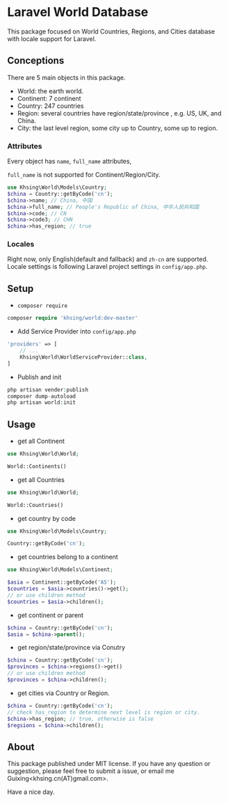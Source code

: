 # Laravel World Database

This package focused on World Countries, Regions, and Cities database with locale support for Laravel.


## Conceptions

There are 5 main objects in this package.

- World: the earth world.
- Continent: 7 continent
- Country: 247 countries
- Region: several countries have region/state/province , e.g. US, UK, and China.
- City: the last level region, some city up to Country, some up to region.

### Attributes

Every object has `name`, `full_name` attributes, 

`full_name` is not supported for Continent/Region/City.

```php
use Khsing\World\Models\Country;
$china = Country::getByCode('cn');
$china->name; // China, 中国
$china->full_name; // People's Republic of China, 中华人民共和国
$china->code; // CN
$china->code3; // CHN
$china->has_region; // true

```

### Locales

Right now, only English(default and fallback) and `zh-cn` are supported. Locale settings is following Laravel project settings in `config/app.php`.


## Setup

- `composer require`

```php
composer require 'khsing/world:dev-master'
```

- Add Service Provider into `config/app.php`

```php
'providers' => [
    // ...
    Khsing\World\WorldServiceProvider::class,
]
```
- Publish and init
```php
php artisan vender:publish
composer dump-autoload
php artisan world:init
```

## Usage 

- get all Continent
```php
use Khsing\World\World;

World::Continents()

```
- get all Countries
```php
use Khsing\World\World;

World::Countries()
```
- get country by code
```php
use Khsing\World\Models\Country;

Country::getByCode('cn');
```
- get countries belong to a continent
```php
use Khsing\World\Models\Continent;

$asia = Continent::getByCode('AS');
$countries = $asia->countries()->get();
// or use children method
$countries = $asia->children();
```

- get continent or parent
```php
$china = Country::getByCode('cn');
$asia = $china->parent();

```
- get region/state/province via Conutry

```php
$china = Country::getByCode('cn');
$provinces = $china->regions()->get()
// or use children method
$provinces = $china->children();
```

- get cities via Country or Region.
```php
$china = Country::getByCode('cn');
// check has_region to determine next level is region or city.
$china->has_region; // true, otherwise is false
$regsions = $china->children();

```

## About

This package published under MIT license. If you have any question or suggestion, please feel free to submit a issue, or email me Guixing<khsing.cn(AT)gmail.com>. 

Have a nice day. 